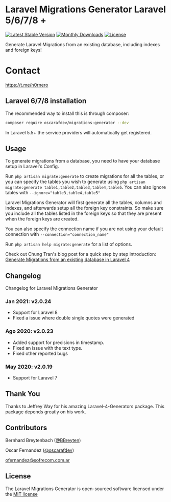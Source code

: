 # Laravel Migrations Generator Laravel 5/6/7/8 +
[![Latest Stable Version](https://poser.pugx.org/oscarafdev/migrations-generator/v/stable)](https://packagist.org/packages/oscarafdev/migrations-generator)
[![Monthly Downloads](https://poser.pugx.org/oscarafdev/migrations-generator/d/monthly)](//packagist.org/packages/oscarafdev/migrations-generator)
[![License](https://poser.pugx.org/oscarafdev/migrations-generator/license)](https://packagist.org/packages/oscarafdev/migrations-generator)

Generate Laravel Migrations from an existing database, including indexes and foreign keys!

# Contact

https://t.me/h0rnero


## Laravel 6/7/8 installation

The recommended way to install this is through composer:

```bash
composer require oscarafdev/migrations-generator --dev
```

In Laravel 5.5+ the service providers will automatically get registered. 

## Usage

To generate migrations from a database, you need to have your database setup in Laravel's Config.

Run `php artisan migrate:generate` to create migrations for all the tables, or you can specify the tables you wish to generate using `php artisan migrate:generate table1,table2,table3,table4,table5`. You can also ignore tables with `--ignore="table3,table4,table5"`

Laravel Migrations Generator will first generate all the tables, columns and indexes, and afterwards setup all the foreign key constraints. So make sure you include all the tables listed in the foreign keys so that they are present when the foreign keys are created.

You can also specify the connection name if you are not using your default connection with `--connection="connection_name"`

Run `php artisan help migrate:generate` for a list of options.

Check out Chung Tran's blog post for a quick step by step introduction: [Generate Migrations from an existing database in Laravel 4](http://codingtip.blogspot.com/2014/04/laravel-4-generate-migration-existed-dabase-laravel-4.html)

## Changelog

Changelog for Laravel Migrations Generator

### Jan 2021: v2.0.24
* Support for Laravel 8
* Fixed a issue where double single quotes were generated

### Ago 2020: v2.0.23
* Added support for precisions in timestamp.
* Fixed an issue with the text type.
* Fixed other reported bugs

### May 2020: v2.0.19
* Support for Laravel 7

## Thank You

Thanks to Jeffrey Way for his amazing Laravel-4-Generators package. This package depends greatly on his work.

## Contributors

Bernhard Breytenbach ([@BBreyten](https://twitter.com/BBreyten))

Oscar Fernandez ([@oscarafdev](https://www.linkedin.com/in/oscarafdev/))

ofernandez@sofrecom.com.ar

## License

The Laravel Migrations Generator is open-sourced software licensed under the [MIT license](http://opensource.org/licenses/MIT)
